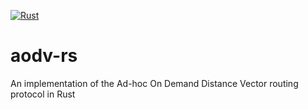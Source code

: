 [![Rust](https://github.com/avrabe/aodv-rs/actions/workflows/rust.yml/badge.svg)](https://github.com/avrabe/aodv-rs/actions/workflows/rust.yml)


# aodv-rs
An implementation of the Ad-hoc On Demand Distance Vector routing protocol in Rust
